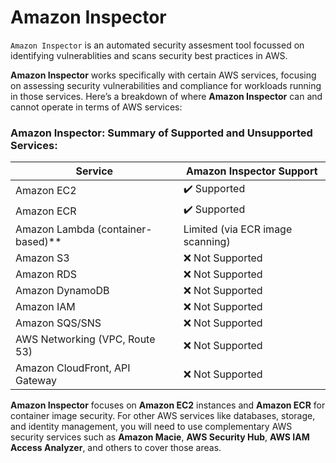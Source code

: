 ﻿# Amazon Inspector

`Amazon Inspector` is an automated security assesment tool focussed on identifying vulnerablities and scans security best practices in AWS.

**Amazon Inspector** works specifically with certain AWS services, focusing on assessing security vulnerabilities and compliance for workloads running in those services. Here’s a breakdown of where **Amazon Inspector** can and cannot operate in terms of AWS services:

### **Amazon Inspector: Summary of Supported and Unsupported Services:**

| **Service**                 | **Amazon Inspector Support**            |
|-----------------------------|-----------------------------------------|
| Amazon EC2                  | ✔️ Supported                           |
| Amazon ECR                  | ✔️ Supported                           |
| Amazon Lambda (container-based)**| Limited (via ECR image scanning) |
| Amazon S3                   | ❌ Not Supported                       |
| Amazon RDS                  | ❌ Not Supported                       |
| Amazon DynamoDB             | ❌ Not Supported                       |
| Amazon IAM                  | ❌ Not Supported                       |
| Amazon SQS/SNS              | ❌ Not Supported                       |
| AWS Networking (VPC, Route 53) | ❌ Not Supported                   |
| Amazon CloudFront, API Gateway | ❌ Not Supported                   |

**Amazon Inspector** focuses on **Amazon EC2** instances and **Amazon ECR** for container image security. For other AWS services like databases, storage, and identity management, you will need to use complementary AWS security services such as **Amazon Macie**, **AWS Security Hub**, **AWS IAM Access Analyzer**, and others to cover those areas.